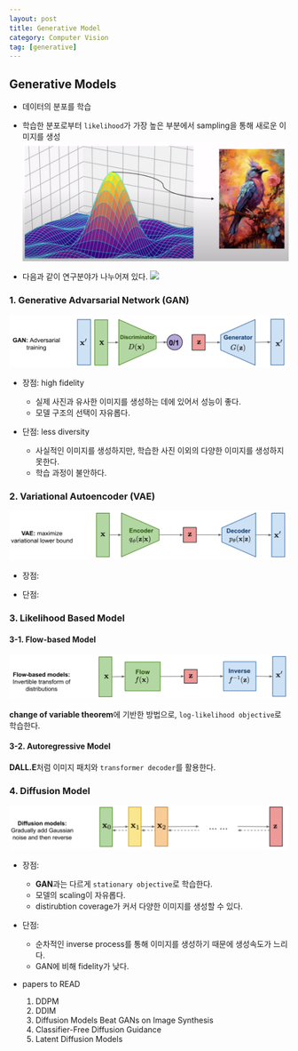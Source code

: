 ```yaml
---
layout: post
title: Generative Model
category: Computer Vision
tag: [generative]
---
```


## Generative Models

* 데이터의 분포를 학습
* 학습한 분포로부터 `likelihood`가 가장 높은 부분에서 sampling을 통해 새로운 이미지를 생성
    <img src='/assets/computer_vision/generative_model/sampling.png'>

* 다음과 같이 연구분야가 나누어져 있다. 
    <img src='/assets/computer_vision/generative_model/generative_models.png'>



### 1. Generative Advarsarial Network (GAN)

<img src='/assets/computer_vision/generative_model/gan.png'>

- 장점: high fidelity
    - 실제 사진과 유사한 이미지를 생성하는 데에 있어서 성능이 좋다. 
    - 모델 구조의 선택이 자유롭다.

- 단점: less diversity
    - 사실적인 이미지를 생성하지만, 학습한 사진 이외의 다양한 이미지를 생성하지 못한다. 
    - 학습 과정이 불안하다.


### 2. Variational Autoencoder (VAE)

<img src='/assets/computer_vision/generative_model/vae.png'>

- 장점:

- 단점: 


### 3. Likelihood Based Model

#### 3-1. Flow-based Model

<img src='/assets/computer_vision/generative_model/flow.png'>

**change of variable theorem**에 기반한 방법으로, `log-likelihood objective`로 학습한다. 

#### 3-2. Autoregressive Model 

**DALL.E**처럼 이미지 패치와 `transformer decoder`를 활용한다.

### 4. Diffusion Model

<img src='/assets/computer_vision/generative_model/diffusion.png'>

- 장점: 
    - **GAN**과는 다르게 `stationary objective`로 학습한다.
    - 모델의 scaling이 자유롭다.
    - distirubtion coverage가 커서 다양한 이미지를 생성할 수 있다. 

- 단점: 
    - 순차적인 inverse process를 통해 이미지를 생성하기 때문에 생성속도가 느리다.
    - GAN에 비해 fidelity가 낮다. 

- papers to READ
    1. DDPM
    2. DDIM
    3. Diffusion Models Beat GANs on Image Synthesis
    4. Classifier-Free Diffusion Guidance
    5. Latent Diffusion Models
